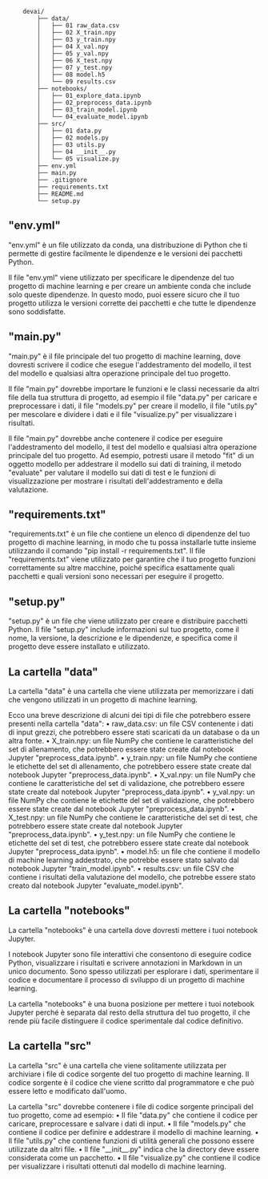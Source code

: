 <html>
<head>
<style>
</style>
</head>
<body>
<code>
    devai/
    	├── data/
        │   ├── 01 raw_data.csv
        │   ├── 02 X_train.npy
        │   ├── 03 y_train.npy
        │   ├── 04 X_val.npy
        │   ├── 05 y_val.npy
        │   ├── 06 X_test.npy
        │   ├── 07 y_test.npy
        │   ├── 08 model.h5
        │   └── 09 results.csv
     	├── notebooks/
        │   ├── 01_explore_data.ipynb
        │   ├── 02_preprocess_data.ipynb
        │   ├── 03_train_model.ipynb
        │   └── 04_evaluate_model.ipynb
    	├── src/
    	│   ├── 01 data.py
        │   ├── 02 models.py
        │   ├── 03 utils.py
        │   ├── 04 __init__.py
        │   └── 05 visualize.py
    	├── env.yml
    	├── main.py
    	├── .gitignore
    	├── requirements.txt
	    ├── README.md
	    └── setup.py
</code>

<div>
<h2>"env.yml"</h2>

<p>"env.yml" è un file utilizzato da conda, una distribuzione di Python che ti permette di gestire facilmente le dipendenze e le versioni dei pacchetti Python.</p>

<p>Il file "env.yml" viene utilizzato per specificare le dipendenze del tuo progetto di machine learning e per creare un ambiente conda che include solo queste dipendenze. In questo modo, puoi essere sicuro che il tuo progetto utilizza le versioni corrette dei pacchetti e che tutte le dipendenze sono soddisfatte.</p>
</div>

<div>
<h2>"main.py"</h2>

<p>"main.py" è il file principale del tuo progetto di machine learning, dove dovresti scrivere il codice che esegue l'addestramento del modello, il test del modello e qualsiasi altra operazione principale del tuo progetto.</p>

<p>Il file "main.py" dovrebbe importare le funzioni e le classi necessarie da altri file della tua struttura di progetto, ad esempio il file "data.py" per caricare e preprocessare i dati, il file "models.py" per creare il modello, il file "utils.py" per mescolare e dividere i dati e il file "visualize.py" per visualizzare i risultati.</p>

<p>Il file "main.py" dovrebbe anche contenere il codice per eseguire l'addestramento del modello, il test del modello e qualsiasi altra operazione principale del tuo progetto. Ad esempio, potresti usare il metodo "fit" di un oggetto modello per addestrare il modello sui dati di training, il metodo "evaluate" per valutare il modello sui dati di test e le funzioni di visualizzazione per mostrare i risultati dell'addestramento e della valutazione.</p>
</div>

<div>
<h2>"requirements.txt"</h2>

<p>"requirements.txt" è un file che contiene un elenco di dipendenze del tuo progetto di machine learning, in modo che tu possa installarle tutte insieme utilizzando il comando "pip install -r requirements.txt".
Il file "requirements.txt" viene utilizzato per garantire che il tuo progetto funzioni correttamente su altre macchine, poiché specifica esattamente quali pacchetti e quali versioni sono necessari per eseguire il progetto.</p>
</div>

<div>
<h2>"setup.py"</h2>

<p>"setup.py" è un file che viene utilizzato per creare e distribuire pacchetti Python.
Il file "setup.py" include informazioni sul tuo progetto, come il nome, la versione, la descrizione e le dipendenze, e specifica come il progetto deve essere installato e utilizzato.</p>
</div>

<div>
<h2>La cartella "data"</h2>

<p>La cartella "data" è una cartella che viene utilizzata per memorizzare i dati che vengono utilizzati in un progetto di machine learning. </p>

<p>Ecco una breve descrizione di alcuni dei tipi di file che potrebbero essere presenti nella cartella "data":
	• raw_data.csv: un file CSV contenente i dati di input grezzi, che potrebbero essere stati scaricati da un database o da un altra fonte.
	• X_train.npy: un file NumPy che contiene le caratteristiche del set di allenamento, che potrebbero essere state create dal notebook Jupyter "preprocess_data.ipynb".
	• y_train.npy: un file NumPy che contiene le etichette del set di allenamento, che potrebbero essere state create dal notebook Jupyter "preprocess_data.ipynb".
	• X_val.npy: un file NumPy che contiene le caratteristiche del set di validazione, che potrebbero essere state create dal notebook Jupyter "preprocess_data.ipynb".
	• y_val.npy: un file NumPy che contiene le etichette del set di validazione, che potrebbero essere state create dal notebook Jupyter "preprocess_data.ipynb".
	• X_test.npy: un file NumPy che contiene le caratteristiche del set di test, che potrebbero essere state create dal notebook Jupyter "preprocess_data.ipynb".
	• y_test.npy: un file NumPy che contiene le etichette del set di test, che potrebbero essere state create dal notebook Jupyter "preprocess_data.ipynb".
	• model.h5: un file che contiene il modello di machine learning addestrato, che potrebbe essere stato salvato dal notebook Jupyter "train_model.ipynb".
    • results.csv: un file CSV che contiene i risultati della valutazione del modello, che potrebbe essere stato creato dal notebook Jupyter "evaluate_model.ipynb".
</p>
</div>

<div>
<h2>La cartella "notebooks"</h2>

<p>La cartella "notebooks" è una cartella dove dovresti mettere i tuoi notebook Jupyter.</p>

<p>I notebook Jupyter sono file interattivi che consentono di eseguire codice Python, visualizzare i risultati e scrivere annotazioni in Markdown in un unico documento. Sono spesso utilizzati per esplorare i dati, sperimentare il codice e documentare il processo di sviluppo di un progetto di machine learning.</p>

<p>La cartella "notebooks" è una buona posizione per mettere i tuoi notebook Jupyter perché è separata dal resto della struttura del tuo progetto, il che rende più facile distinguere il codice sperimentale dal codice definitivo.</p>
</div>

<div>
<h2>La cartella "src"</h2>

<p>La cartella "src" è una cartella che viene solitamente utilizzata per archiviare i file di codice sorgente del tuo progetto di machine learning. Il codice sorgente è il codice che viene scritto dal programmatore e che può essere letto e modificato dall'uomo.</p>

<p>La cartella "src" dovrebbe contenere i file di codice sorgente principali del tuo progetto, come ad esempio:
	• Il file "data.py" che contiene il codice per caricare, preprocessare e salvare i dati di input.
	• Il file "models.py" che contiene il codice per definire e addestrare il modello di machine learning.
	• Il file "utils.py" che contiene funzioni di utilità generali che possono essere utilizzate da altri file.
	• Il file "__init__.py" indica che la directory deve essere considerata come un pacchetto.
    • Il file "visualize.py" che contiene il codice per visualizzare i risultati ottenuti dal modello di machine learning.
</p>
</div>
</body>
</html>